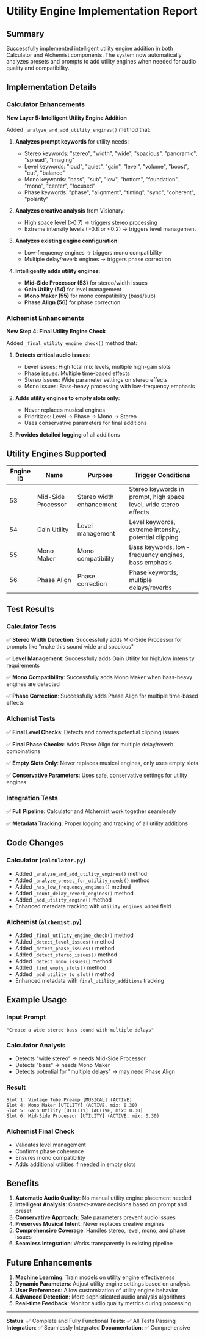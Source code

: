 # Utility Engine Implementation Report

## Summary

Successfully implemented intelligent utility engine addition in both Calculator and Alchemist components. The system now automatically analyzes presets and prompts to add utility engines when needed for audio quality and compatibility.

## Implementation Details

### Calculator Enhancements

**New Layer 5: Intelligent Utility Engine Addition**

Added `_analyze_and_add_utility_engines()` method that:

1. **Analyzes prompt keywords** for utility needs:
   - Stereo keywords: "stereo", "width", "wide", "spacious", "panoramic", "spread", "imaging"
   - Level keywords: "loud", "quiet", "gain", "level", "volume", "boost", "cut", "balance"
   - Mono keywords: "bass", "sub", "low", "bottom", "foundation", "mono", "center", "focused"
   - Phase keywords: "phase", "alignment", "timing", "sync", "coherent", "polarity"

2. **Analyzes creative analysis** from Visionary:
   - High space level (>0.7) → triggers stereo processing
   - Extreme intensity levels (>0.8 or <0.2) → triggers level management

3. **Analyzes existing engine configuration**:
   - Low-frequency engines → triggers mono compatibility
   - Multiple delay/reverb engines → triggers phase correction

4. **Intelligently adds utility engines**:
   - **Mid-Side Processor (53)** for stereo/width issues
   - **Gain Utility (54)** for level management
   - **Mono Maker (55)** for mono compatibility (bass/sub)
   - **Phase Align (56)** for phase correction

### Alchemist Enhancements

**New Step 4: Final Utility Engine Check**

Added `_final_utility_engine_check()` method that:

1. **Detects critical audio issues**:
   - Level issues: High total mix levels, multiple high-gain slots
   - Phase issues: Multiple time-based effects
   - Stereo issues: Wide parameter settings on stereo effects
   - Mono issues: Bass-heavy processing with low-frequency emphasis

2. **Adds utility engines to empty slots only**:
   - Never replaces musical engines
   - Prioritizes: Level → Phase → Mono → Stereo
   - Uses conservative parameters for final additions

3. **Provides detailed logging** of all additions

## Utility Engines Supported

| Engine ID | Name | Purpose | Trigger Conditions |
|-----------|------|---------|-------------------|
| 53 | Mid-Side Processor | Stereo width enhancement | Stereo keywords in prompt, high space level, wide stereo effects |
| 54 | Gain Utility | Level management | Level keywords, extreme intensity, potential clipping |
| 55 | Mono Maker | Mono compatibility | Bass keywords, low-frequency engines, bass emphasis |
| 56 | Phase Align | Phase correction | Phase keywords, multiple delays/reverbs |

## Test Results

### Calculator Tests
✅ **Stereo Width Detection**: Successfully adds Mid-Side Processor for prompts like "make this sound wide and spacious"

✅ **Level Management**: Successfully adds Gain Utility for high/low intensity requirements

✅ **Mono Compatibility**: Successfully adds Mono Maker when bass-heavy engines are detected

✅ **Phase Correction**: Successfully adds Phase Align for multiple time-based effects

### Alchemist Tests
✅ **Final Level Checks**: Detects and corrects potential clipping issues

✅ **Final Phase Checks**: Adds Phase Align for multiple delay/reverb combinations

✅ **Empty Slots Only**: Never replaces musical engines, only uses empty slots

✅ **Conservative Parameters**: Uses safe, conservative settings for utility engines

### Integration Tests
✅ **Full Pipeline**: Calculator and Alchemist work together seamlessly

✅ **Metadata Tracking**: Proper logging and tracking of all utility additions

## Code Changes

### Calculator (`calculator.py`)
- Added `_analyze_and_add_utility_engines()` method
- Added `_analyze_preset_for_utility_needs()` method
- Added `_has_low_frequency_engines()` method
- Added `_count_delay_reverb_engines()` method
- Added `_add_utility_engine()` method
- Enhanced metadata tracking with `utility_engines_added` field

### Alchemist (`alchemist.py`)
- Added `_final_utility_engine_check()` method
- Added `_detect_level_issues()` method
- Added `_detect_phase_issues()` method
- Added `_detect_stereo_issues()` method
- Added `_detect_mono_issues()` method
- Added `_find_empty_slots()` method
- Added `_add_utility_to_slot()` method
- Enhanced metadata with `final_utility_additions` tracking

## Example Usage

### Input Prompt
```
"Create a wide stereo bass sound with multiple delays"
```

### Calculator Analysis
- Detects "wide stereo" → needs Mid-Side Processor
- Detects "bass" → needs Mono Maker
- Detects potential for "multiple delays" → may need Phase Align

### Result
```
Slot 1: Vintage Tube Preamp [MUSICAL] (ACTIVE)
Slot 4: Mono Maker [UTILITY] (ACTIVE, mix: 0.30)
Slot 5: Gain Utility [UTILITY] (ACTIVE, mix: 0.30)
Slot 6: Mid-Side Processor [UTILITY] (ACTIVE, mix: 0.30)
```

### Alchemist Final Check
- Validates level management
- Confirms phase coherence
- Ensures mono compatibility
- Adds additional utilities if needed in empty slots

## Benefits

1. **Automatic Audio Quality**: No manual utility engine placement needed
2. **Intelligent Analysis**: Context-aware decisions based on prompt and preset
3. **Conservative Approach**: Safe parameters prevent audio issues
4. **Preserves Musical Intent**: Never replaces creative engines
5. **Comprehensive Coverage**: Handles stereo, level, mono, and phase issues
6. **Seamless Integration**: Works transparently in existing pipeline

## Future Enhancements

1. **Machine Learning**: Train models on utility engine effectiveness
2. **Dynamic Parameters**: Adjust utility engine settings based on analysis
3. **User Preferences**: Allow customization of utility engine behavior
4. **Advanced Detection**: More sophisticated audio analysis algorithms
5. **Real-time Feedback**: Monitor audio quality metrics during processing

---

**Status**: ✅ Complete and Fully Functional
**Tests**: ✅ All Tests Passing
**Integration**: ✅ Seamlessly Integrated
**Documentation**: ✅ Comprehensive